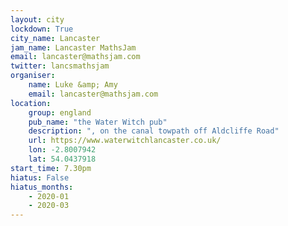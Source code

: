 ```yaml
---
layout: city                                           
lockdown: True
city_name: Lancaster                                                                
jam_name: Lancaster MathsJam
email: lancaster@mathsjam.com
twitter: lancsmathsjam
organiser:
    name: Luke &amp; Amy
    email: lancaster@mathsjam.com
location:
    group: england
    pub_name: "the Water Witch pub"
    description: ", on the canal towpath off Aldcliffe Road"
    url: https://www.waterwitchlancaster.co.uk/
    lon: -2.8007942
    lat: 54.0437918
start_time: 7.30pm
hiatus: False
hiatus_months:
    - 2020-01
    - 2020-03
---
```

